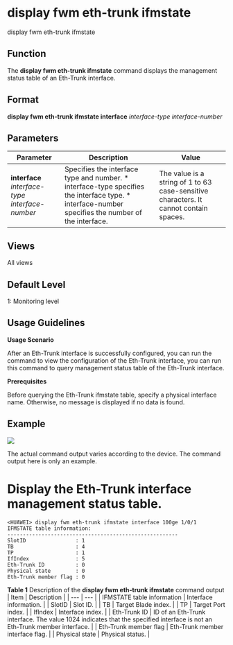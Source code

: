 display fwm eth-trunk ifmstate
==============================

display fwm eth-trunk ifmstate

Function
--------



The **display fwm eth-trunk ifmstate** command displays the management status table of an Eth-Trunk interface.




Format
------

**display fwm eth-trunk ifmstate interface** *interface-type* *interface-number*


Parameters
----------

| Parameter | Description | Value |
| --- | --- | --- |
| **interface** *interface-type* *interface-number* | Specifies the interface type and number.   * interface-type specifies the interface type. * interface-number specifies the number of the interface. | The value is a string of 1 to 63 case-sensitive characters. It cannot contain spaces. |



Views
-----

All views


Default Level
-------------

1: Monitoring level


Usage Guidelines
----------------

**Usage Scenario**

After an Eth-Trunk interface is successfully configured, you can run the command to view the configuration of the Eth-Trunk interface, you can run this command to query management status table of the Eth-Trunk interface.

**Prerequisites**

Before querying the Eth-Trunk ifmstate table, specify a physical interface name. Otherwise, no message is displayed if no data is found.


Example
-------

![](../public_sys-resources/note_3.0-en-us.png) 

The actual command output varies according to the device. The command output here is only an example.


# Display the Eth-Trunk interface management status table.
```
<HUAWEI> display fwm eth-trunk ifmstate interface 100ge 1/0/1
IFMSTATE table information:
-------------------------------------------------------
SlotID                : 1
TB                    : 4
TP                    : 1
IfIndex               : 5
Eth-Trunk ID          : 0
Physical state        : 0
Eth-Trunk member flag : 0

```

**Table 1** Description of the **display fwm eth-trunk ifmstate** command output
| Item | Description |
| --- | --- |
| IFMSTATE table information | Interface information. |
| SlotID | Slot ID. |
| TB | Target Blade index. |
| TP | Target Port index. |
| IfIndex | Interface index. |
| Eth-Trunk ID | ID of an Eth-Trunk interface. The value 1024 indicates that the specified interface is not an Eth-Trunk member interface. |
| Eth-Trunk member flag | Eth-Trunk member interface flag. |
| Physical state | Physical status. |